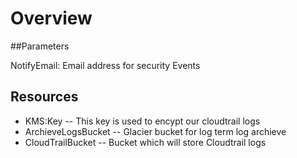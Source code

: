 # Overview

##Parameters

NotifyEmail: Email address for security Events

## Resources

- KMS:Key
-- This key is used to encypt our cloudtrail logs
- ArchieveLogsBucket
-- Glacier bucket for log term log archieve
- CloudTrailBucket
-- Bucket which will store Cloudtrail logs


